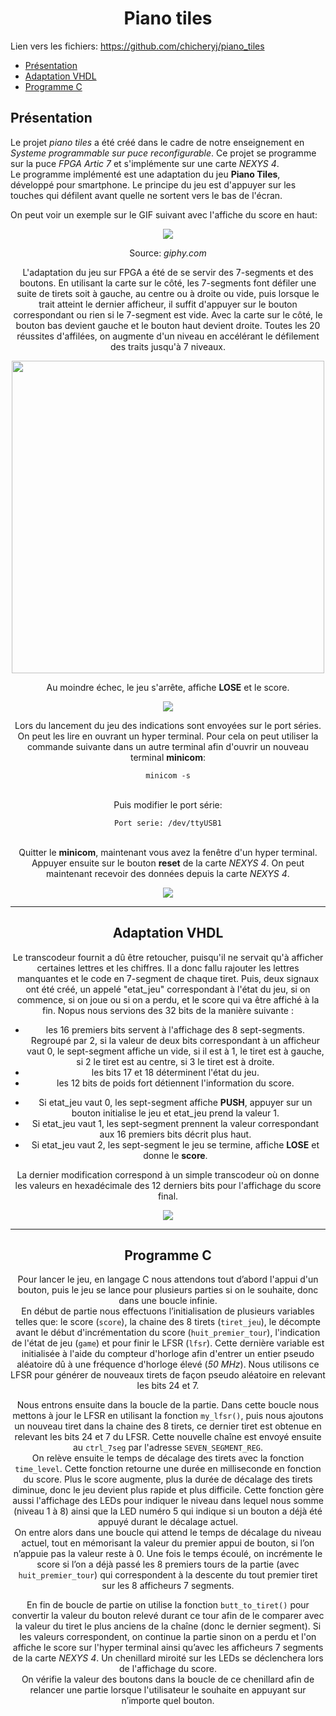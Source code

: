 # <center> **Piano tiles** <center> #
Lien vers les fichiers: https://github.com/chicheryj/piano_tiles

* [Présentation](#presentation)
* [Adaptation VHDL](#adaptaion_vhdl)
* [Programme C](#programme_c)

## Présentation ##

Le projet *piano tiles* a été créé dans le cadre de notre enseignement en *Systeme programmable sur puce reconfigurable*. Ce projet se programme sur la puce *FPGA Artic 7* et s'implémente sur une carte *NEXYS 4*. <br/>
Le programme implémenté est une adaptation du jeu **Piano Tiles**, développé pour smartphone. Le principe du jeu est d'appuyer sur les touches qui défilent avant quelle ne sortent vers le bas de l'écran.<p>
On peut voir un exemple sur le GIF suivant avec l'affiche du score en haut:



<center> <img src="https://media3.giphy.com/media/tuuf7xNzAhBdK/giphy.gif" /> <center>

Source: *giphy.com*
<p>

L'adaptation du jeu sur FPGA a été de se servir des 7-segments et des boutons. En utilisant la carte sur le côté, les 7-segments font défiler une suite de tirets soit à gauche, au centre ou à droite ou vide, puis lorsque le trait atteint le dernier afficheur, il suffit d'appuyer sur le bouton correspondant ou rien si le 7-segment est vide. Avec la carte sur le côté, le bouton bas devient gauche et le  bouton haut devient droite. Toutes les 20 réussites d'affilées, on augmente d'un niveau en accélérant le défilement des traits jusqu'à 7 niveaux.


<center> <img src="https://sm2.photorapide.com/membres/4403/photos/m16789.png" width="500" height="500" /> <center>


Au moindre échec, le jeu s'arrête, affiche **LOSE** et le score.


<center> <img src="https://sm2.photorapide.com/membres/4403/photos/lh8m7x.jpg" /> <center>



Lors du lancement du jeu des indications sont envoyées sur le port séries. On peut les lire en ouvrant un hyper terminal. Pour cela on peut utiliser la commande suivante dans un autre terminal afin d'ouvrir un nouveau terminal **minicom**: <br/>
```
minicom -s
```
<br/> Puis modifier le port série:<br/>
```
Port serie: /dev/ttyUSB1
```
<br/>Quitter le **minicom**, maintenant vous avez la fenêtre d'un hyper terminal. Appuyer ensuite sur le bouton **reset** de la carte *NEXYS 4*. On peut maintenant recevoir des données depuis la carte *NEXYS 4*.



<center> <img src="https://sm2.photorapide.com/membres/4403/photos/5djyzn.png" /> <center>


<hr>


## Adaptation VHDL ##


Le transcodeur fournit a dû être retoucher, puisqu'il ne servait qu'à afficher certaines lettres et les chiffres. Il a donc fallu rajouter les lettres manquantes et le code en 7-segment de chaque tiret. Puis, deux signaux ont été créé, un appelé "etat_jeu" correspondant à l'état du jeu, si on commence, si on joue ou si on a perdu, et le score qui va être affiché à la fin. Nopus nous servions des 32 bits de la manière suivante :

- les 16 premiers bits servent à l'affichage des 8 sept-segments. Regroupé par 2, si la valeur de deux bits correspondant à un afficheur vaut 0, le sept-segment affiche un vide, si il est à 1, le tiret est à gauche, si 2 le tiret est au centre, si 3 le tiret est à droite.
- les bits 17 et 18 déterminent l'état du jeu.
- les 12 bits de poids fort détiennent l'information du score.

<p>

- Si etat_jeu vaut 0, les sept-segment affiche **PUSH**, appuyer sur un bouton initialise le jeu et etat_jeu prend la valeur 1.
- Si etat_jeu vaut 1, les sept-segment prennent la valeur correspondant aux 16 premiers bits décrit plus haut.
- Si etat_jeu vaut 2, les sept-segment le jeu se termine, affiche **LOSE** et donne le **score**.<p>


La dernier modification correspond à un simple transcodeur où on donne les valeurs en hexadécimale des 12 derniers bits pour l'affichage du score final.


<center> <img src="https://sm2.photorapide.com/membres/4403/photos/hd/vaww6l.png" /> <center>


<hr>


## Programme C ##


Pour lancer le jeu, en langage C nous attendons tout d’abord l'appui d'un bouton, puis le jeu se lance pour plusieurs parties si on le souhaite, donc dans une boucle infinie.<br/>
En début de partie nous effectuons l’initialisation de plusieurs variables telles que: le score (`score`), la chaine des 8 tirets (`tiret_jeu`), le décompte avant le début d'incrémentation du score (`huit_premier_tour`), l'indication de l'état de jeu (`game`) et pour finir le LFSR (`lfsr`). Cette dernière variable est initialisée à l'aide du compteur d'horloge afin d'entrer un entier pseudo aléatoire dû à une fréquence d'horloge élevé (*50 MHz*). Nous utilisons ce LFSR pour générer de nouveaux tirets de façon pseudo aléatoire en relevant les bits 24 et 7.


Nous entrons ensuite dans la boucle de la partie. Dans cette boucle nous mettons à jour le LFSR en utilisant la fonction `my_lfsr()`, puis nous ajoutons un nouveau tiret dans la chaine des 8 tirets, ce dernier tiret est obtenue en relevant les bits 24 et 7 du LFSR. Cette nouvelle chaîne est envoyé ensuite au `ctrl_7seg` par l'adresse `SEVEN_SEGMENT_REG`.<br/>
On relève ensuite le temps de décalage des tirets avec la fonction `time_level`. Cette fonction retourne une durée en milliseconde en fonction du score. Plus le score augmente, plus la durée de décalage des tirets diminue, donc le jeu devient plus rapide et plus difficile. Cette fonction gère aussi l'affichage des LEDs pour indiquer le niveau dans lequel nous somme (niveau 1 à 8) ainsi que la LED numéro 5 qui indique si un bouton a déjà été appuyé durant le décalage actuel.<br/>
On entre alors dans une boucle qui attend le temps de décalage du niveau actuel, tout en mémorisant la valeur du premier appui de bouton, si l’on n’appuie pas la valeur reste à 0. Une fois le temps écoulé, on incrémente le score si l’on a déjà passé les 8 premiers tours de la partie  (avec `huit_premier_tour`) qui correspondent à la descente du tout premier tiret sur les 8 afficheurs 7 segments.


En fin de boucle de partie on utilise la fonction `butt_to_tiret()` pour convertir la valeur du bouton relevé durant ce tour afin de le comparer avec la valeur du tiret le plus anciens de la chaîne (donc le dernier segment). Si les valeurs correspondent, on continue la partie sinon on a perdu et l'on affiche le score sur l'hyper terminal ainsi qu’avec les afficheurs 7 segments de la carte *NEXYS 4*. Un chenillard miroité sur les LEDs se déclenchera lors de l'affichage du score.<br/>
On vérifie la valeur des boutons dans la boucle de ce chenillard afin de relancer une partie lorsque l'utilisateur le souhaite en appuyant sur n’importe quel bouton.
